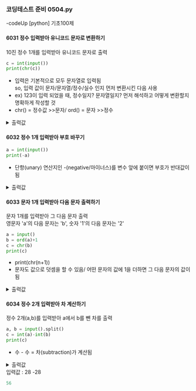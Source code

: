 ### 코딩테스트 준비 0504.py

-codeUp [python] 기초100제

#### 6031 정수 입력받아 유니코드 문자로 변환하기
10진 정수 1개를 입력받아 유니코드 문자로 출력
```py
c = int(input())
print(chr(c))
```
* 입력은 기본적으로 모두 문자열로 입력됨<br>
  so, 입력 값이 문자/문자열/정수/실수 인지 먼저 변환시킨 다음 사용
* ex) 123이 입력 되었을 때, 정수일지? 문자열일지? 먼저 해석하고 어떻게 변환할지 명확하게 작성할 것
* chr() = 정수값 >>문자/ ord() = 문자 >>정수
<details><summary>출력값</summary>
  입력값 : 65
  
  ```py
  A
  ```
  
  </details>

#### 6032 정수 1개 입력받아 부호 바꾸기
```py
a = int(input())
print(-a)
```
* 단항(unary) 연산지인 -(negative/마이너스)를 변수 앞에 붙이면 부호가 반대값이 됨
<details><summary>출력값</summary>
  입력값 : -2
  
  ```py
  2
  ```
  
  </details>

#### 6033 문자 1개 입력받아 다음 문자 출력하기
문자 1개를 입력받아 그 다음 문자 출력<br>
영문자 'a'의 다음 문자는 'b', 숫자 '1'의 다음 문자는 '2'
```py
a = input()
b = ord(a)+1
c = chr(b)
print(c)
```
* print(chr(n+1))
* 문자도 값으로 덧셈을 할 수 있음/ 어떤 문자의 값에 1을 더하면 그 다음 문자의 값이 됨
<details><summary>출력값</summary>
  입력값 : a
  
  ```py
  2
  ```
  
  </details>

#### 6034 정수 2개 입력받아 차 계산하기
정수 2개(a,b)를 입력받아 a에서 b를 뺀 차를 출력
```py
a, b = input().split()
c = int(a)-int(b)
print(c)
```
* 수 - 수 = 차(subtraction)가 계산됨
<details><summary>출력값<summary>
  입력값 : 28 -28
  
  ```py
  56
  ```
  
  </details>
